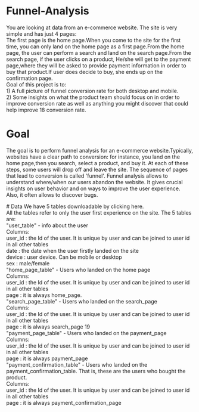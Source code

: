 # Funnel-Analysis
You are looking at data from an e-commerce website. The site is very simple and has just 4 pages: <br /> The first page is the home page.When you come to the site for the first time, you can only land on the home page as a first page.From the home page, the user can perform a search and land on the search page.From the search page, if the user clicks on a product, He/she will get to the payment page,where they will be asked to provide payment information in order to buy that product.If user does decide to buy, she ends up on the confirmation page.<br /> Goal of this project is to:<br /> 1) A full picture of funnel conversion rate for both desktop and mobile.<br />2) Some insights on what the product team should focus on in order to improve conversion rate as well as anything you might discover that could help improve 18 conversion rate. 
# Goal
 <p>The goal is to perform funnel analysis for an e-commerce website.Typically, websites have a clear path to conversion: for instance, you land on the home page,then you search, select a product, and buy it. At each of these steps, some users will drop off and leave the site. The sequence of pages that lead to conversion is called 'funnel'. Funnel analysis allows to understand where/when our users abandon the website. It gives crucial insights on user behavior and on ways to improve the user experience. Also, it often allows to discover bugs.</p>
# Data
We have 5 tables downloadable by clicking here.<br />
All the tables refer to only the user first experience on the site. The 5 tables are:<br />
 "user_table" - info about the user<br />
Columns:<br />
user_id : the Id of the user. It is unique by user and can be joined to user id in all other
tables<br />
date : the date when the user firstly landed on the site<br />
device : user device. Can be mobile or desktop<br />
sex : male/female<br />
 "home_page_table" - Users who landed on the home page<br />
Columns:<br />
user_id : the Id of the user. It is unique by user and can be joined to user id in all other
tables<br />
page : it is always home_page.<br />
 "search_page_table" - Users who landed on the search_page<br />
Columns:<br />
user_id : the Id of the user. It is unique by user and can be joined to user id in all other
tables<br />
page : it is always search_page
19<br />
 "payment_page_table" - Users who landed on the payment_page<br />
Columns:<br />
user_id : the Id of the user. It is unique by user and can be joined to user id in all other
tables<br />
page : it is always payment_page<br />
 "payment_confirmation_table" - Users who landed on the
payment_confirmation_table. That is, these are the users who bought the product.<br />
Columns:<br />
user_id : the Id of the user. It is unique by user and can be joined to user id in all other
tables<br />
page : it is always payment_confirmation_page<br />
